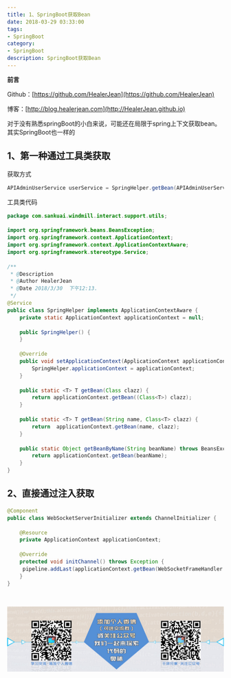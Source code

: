 ```yaml
---
title: 1、SpringBoot获取Bean
date: 2018-03-29 03:33:00
tags: 
- SpringBoot
category: 
- SpringBoot
description: SpringBoot获取Bean
---
```

**前言**     

 Github：[https://github.com/HealerJean](https://github.com/HealerJean)         

 博客：[http://blog.healerjean.com](http://HealerJean.github.io)    

对于没有熟悉springBoot的小白来说，可能还在局限于spring上下文获取bean。其实SpringBoot也一样的

## 1、第一种通过工具类获取


获取方式

```java
APIAdminUserService userService = SpringHelper.getBean(APIAdminUserService.class);

```

工具类代码


```java
package com.sankuai.windmill.interact.support.utils;

import org.springframework.beans.BeansException;
import org.springframework.context.ApplicationContext;
import org.springframework.context.ApplicationContextAware;
import org.springframework.stereotype.Service;

/**
 * @Description
 * @Author HealerJean
 * @Date 2018/3/30  下午12:13.
 */
@Service
public class SpringHelper implements ApplicationContextAware {
    private static ApplicationContext applicationContext = null;

    public SpringHelper() {
    }

    @Override
    public void setApplicationContext(ApplicationContext applicationContext) throws BeansException {
        SpringHelper.applicationContext = applicationContext;
    }

    public static <T> T getBean(Class clazz) {
        return applicationContext.getBean((Class<T>) clazz);
    }

    public static <T> T getBean(String name, Class<T> clazz) {
        return  applicationContext.getBean(name, clazz);
    }

    public static Object getBeanByName(String beanName) throws BeansException {
        return applicationContext.getBean(beanName);
    }
}

```

## 2、直接通过注入获取


```java
@Component
public class WebSocketServerInitializer extends ChannelInitializer {

    @Resource
    private ApplicationContext applicationContext;

    @Override
    protected void initChannel() throws Exception {
     pipeline.addLast(applicationContext.getBean(WebSocketFrameHandler.class));
    }
}

```



​    

![ContactAuthor](https://raw.githubusercontent.com/HealerJean/HealerJean.github.io/master/assets/img/artical_bottom.jpg)




<!-- Gitalk 评论 start  -->

<link rel="stylesheet" href="https://unpkg.com/gitalk/dist/gitalk.css">
<script src="https://unpkg.com/gitalk@latest/dist/gitalk.min.js"></script> 
<div id="gitalk-container"></div>    
 <script type="text/javascript">
    var gitalk = new Gitalk({
		clientID: `1d164cd85549874d0e3a`,
		clientSecret: `527c3d223d1e6608953e835b547061037d140355`,
		repo: `HealerJean.github.io`,
		owner: 'HealerJean',
		admin: ['HealerJean'],
		id: 'iabPIXdOOF5DUlAG',
    });
    gitalk.render('gitalk-container');
</script> 

<!-- Gitalk end -->

